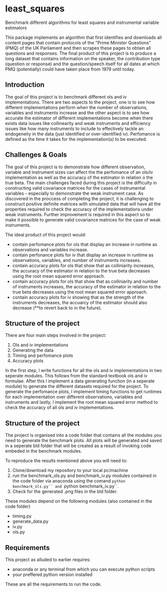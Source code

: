 # least_squares
Benchmark different algorithms for least squares and instrumental variable estimators

This package implements an algorithm that first identifies and downloads all content pages that contain protocols of the "Prime Minister Questions" (PMQ) of the UK Parliament and then scrapes these pages to obtain all questions and responses.
The final product of this project is to produce a long dataset that contains information on the speaker, the contribution type (question or response) and the question/speech itself for all dates at which PMQ (potentially) could have taken place from 1979 until today.


Introduction
------------

The goal of this project is to benchmark different ols and iv implementations. There are two aspects to the project, one is to see how different implementations perform when 
the number of observations, variables and instruments increase and the other aspect is to see how accurate the estimator of different implementations become when there exists
data issues like collinearity and weak instruments and efficiency issues like how many instruments to include to effectively tackle an endogeneity in the data (just identified 
or over-identified iv). Perfomance is defined as the time it takes for the implementation(s) to be executed.


Challenges & Goals
------------------

The goal of this project is to demonstrate how different observation, variable and instrument sizes can affect the the perfomance of an ols/iv implementation as well as the accuracy
of the estimator in relation o the true beta. The main challenges faced during this project is the difficulty in constructing valid covariance matrices for the cases of instrumental 
variables - especially to demonstrate the weak instrument case. As discovered in the proccess of completing the project, it is challenging to construct positive definite matrices with 
simulated data that will have all the properties required to check the accuracy of the implementations under weak instruments. Further improvement is required in this aspect so to make it
possible to generate valid covariance matrices for the case of weak instruments.


The ideal product of this project would:
* contain perfomance plots for ols that display an increase in runtime as observations and variables increase.
* contain perfonance plots for iv that display an increase in runtime as observations, variables, and number of instruments increases.
* contain accuracy plots for ols that show that as colliniarity increases, the accuracy of the estimator in relation to the true beta decreases using the root mean squared error approach.
* contain accuracy plots for ols that show that as colliniarity and number of instruments increases, the accuracy of the estimator in relation to the true beta decreases using the root 
	mean squared error approach.
* contain accuracy plots for iv showing that as the strength of the instruments decreases, the accuarcy of the estimator should also decrease (**to revert back to in the future).


Structure of the project
-----------------------------------

There are four main steps involved in the project:
1. Ols and iv implementations
2. Generating the data
3. Timing and perfomance plots
4. Accuracy plots

In the first step, l write functions for all the ols and iv implementations in two seperate modules. This follows from the standard textbook ols and iv formulae. After this l implement 
a data generating function (in a seperate module) to generate the different datasets required for the project. To generate the perfomance plots, l implement timing functions to get runtimes
for each implementation over different observations, variables and instruments and lastly, l implement the root mean squared error method to check the accuracy of all ols and iv 
implementations.


Structure of the project
-------------------------------
The project is organised into a code folder that contains all the modules you need to generate the benchmark plots. All plots will be generated and saved in a seperate bld folder that
will be created as a result of invoking code embeded in the benchmark modules. 

To reproduce the results mentioned above you will need to:
1. Clone/download my repository to your local pc/machine
2. run the benchmark_ols.py and benchmark_iv.py modules contained in the code folder via anaconda using the comand ``python benchmark_ols.py´´ and ``python benchmark_iv.py´´.
3. Check for the generated .png files in the bld folder.

These modules depend on the following modules (also contained in the code folder)
* timing.py
* generate_data.py
* iv.py
* ols.py


Requirements
------------
This project as alluded to earlier requires:
* anaconda or any terminal from which you can execute python scripts
* your preffered python version installed

These are all the requirements to run the code. 
